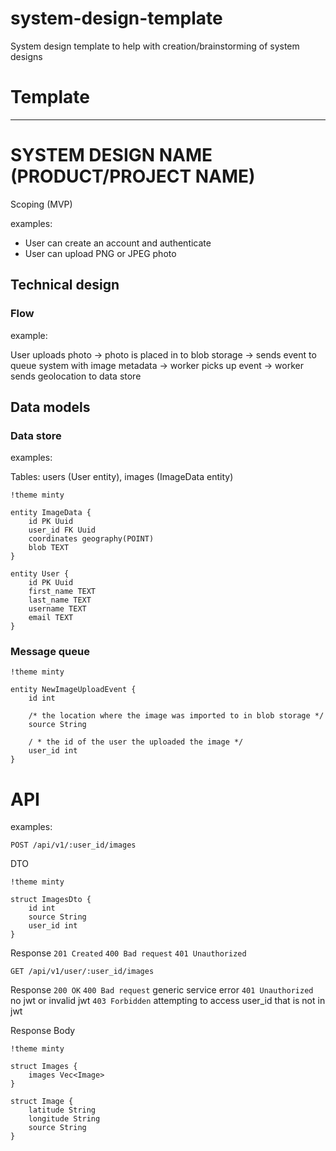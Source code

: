 # system-design-template
System design template to help with creation/brainstorming of system designs

# Template
---
# SYSTEM DESIGN NAME (PRODUCT/PROJECT NAME)

Scoping (MVP)
<INSERT BRIEF OVERVIEW IN BULLET POINTS WHAT REQUIREMENTS>

examples:

- User can create an account and authenticate 
- User can upload PNG or JPEG photo 

## Technical design

### Flow 
<INSERT FLOW FOR USER EXPERIENCE IF THERE IS ONE>

example:	

User uploads photo -> photo is placed in to blob storage -> sends event to queue system with image metadata -> worker picks up event -> worker sends geolocation to data store 

<INSERT DIAGRAM HERE I LIKE TO USE EXCALIDRAW>
	
## Data models

### Data store
<INSERT YOUR DATA MODELS>

examples:
	
Tables: users (User entity), images (ImageData entity)

```plantuml-svg
!theme minty

entity ImageData {
	id PK Uuid
	user_id FK Uuid
	coordinates geography(POINT)
	blob TEXT
}

entity User {
	id PK Uuid
	first_name TEXT
	last_name TEXT
	username TEXT
	email TEXT
}
```

### Message queue

```plantuml-svg
!theme minty

entity NewImageUploadEvent {
	id int
	
	/* the location where the image was imported to in blob storage */
	source String
	
	/ * the id of the user the uploaded the image */
	user_id int
}
```

# API
<INSERT YOUR API ROUTES IF THERE ARE ANY>

examples:
	
`POST /api/v1/:user_id/images`

DTO 
```plantuml-svg
!theme minty

struct ImagesDto {
	id int
	source String
	user_id int
}
```

Response 
`201 Created`
`400 Bad request`
`401 Unauthorized`


`GET /api/v1/user/:user_id/images`

Response 
`200 OK`
`400 Bad request` generic service error
`401 Unauthorized` no jwt or invalid jwt
`403 Forbidden`  attempting to access user_id that is not in jwt

Response Body

```plantuml-svg
!theme minty

struct Images {
	images Vec<Image>
}

struct Image {
	latitude String
	longitude String
	source String
}
```
